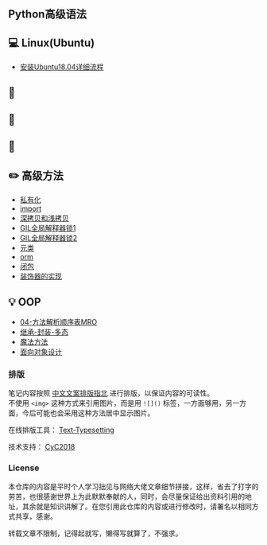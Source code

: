 ## Python高级语法  

##  :computer:  Linux(Ubuntu)  
- [安装Ubuntu18.04详细流程](https://github.com/KissMyLady/Python/blob/master/Nont/Linux/ubuntu_apt_get.md)   
 
## :watermelon: 


## :wrench:    


## :floppy_disk: 


## :pencil2: 高级方法  
- [私有化]()
- [import]()  
- [深拷贝和浅拷贝]()
- [GIL全局解释器锁1]()
- [GIL全局解释器锁2]()
- [元类]()  
- [orm]()  
- [闭包](https://github.com/KissMyLady/Core_Programming-fo-Python/blob/master/Nont/closure.md)  
- [装饰器的实现](https://github.com/KissMyLady/Core_Programming-fo-Python/blob/master/Nont/decoration_ware.md)  

## :bulb: OOP  
- [04-方法解析顺序表MRO]()  
- [继承-封装-多态]()  
- [魔法方法]()  
- [面向对象设计]()  



### 排版  

笔记内容按照 [中文文案排版指北](https://github.com/sparanoid/chinese-copywriting-guidelines) 进行排版，以保证内容的可读性。  
不使用 `<img>` 这种方式来引用图片，而是用 `![]()` 标签，一方面够用，另一方面，今后可能也会采用这种方法居中显示图片。  

在线排版工具： [Text-Typesetting](https://github.com/CyC2018/Text-Typesetting)  

技术支持： [CyC2018](https://github.com/CyC2018/Text-Typesetting)  

### License  
本仓库的内容是平时个人学习拙见与网络大佬文章细节拼接，这样，省去了打字的劳苦，也很感谢世界上为此默默奉献的人，同时，会尽量保证给出资料引用的地址，其余就是知识讲解了。在您引用此仓库的内容或进行修改时，请署名以相同方式共享，感谢。  

转载文章不限制，记得起就写，懒得写就算了，不强求。  




